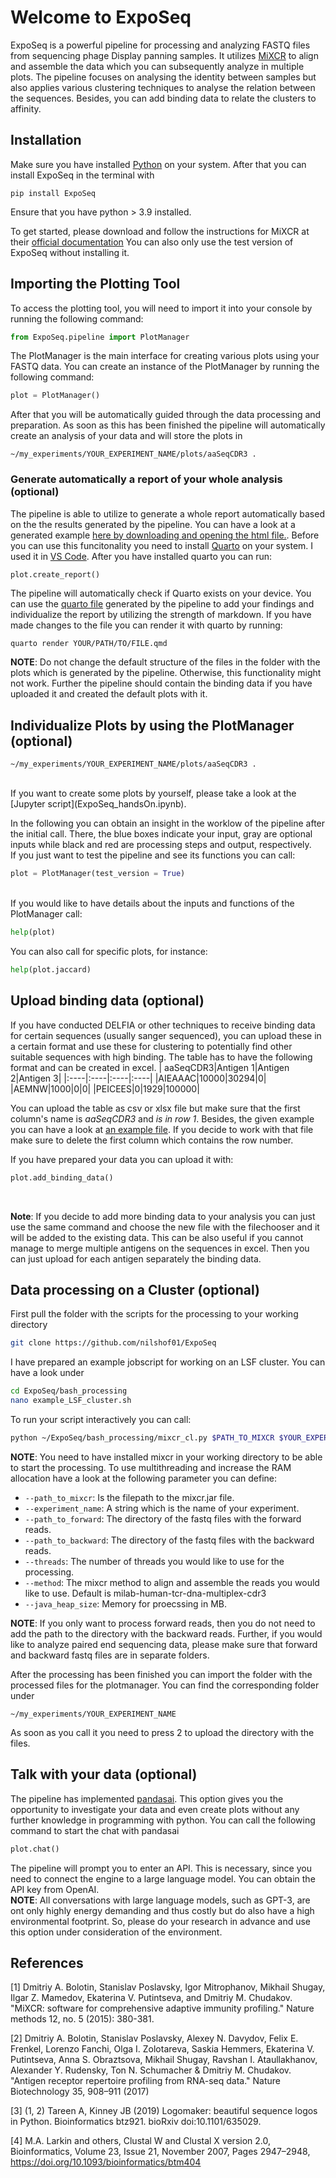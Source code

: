 # Welcome to ExpoSeq

ExpoSeq is a powerful pipeline for processing and analyzing FASTQ files from sequencing phage Display panning samples. It utilizes [MiXCR](https://docs.milaboratories.com/mixcr/getting-started/installation/) to align and assemble the data which you can subsequently analyze in multiple plots. The pipeline focuses on analysing the identity between samples but also applies various clustering techniques to analyse the relation between the sequences. Besides, you can add binding data to relate the clusters to affinity.  

## Installation

Make sure you have installed [Python](https://www.python.org/downloads/) on your system. After that you can install ExpoSeq in the terminal with
```
pip install ExpoSeq
```
 Ensure that you have python > 3.9 installed.

To get started, please download and follow the instructions for MiXCR at their [official documentation](https://docs.milaboratories.com/mixcr/getting-started/installation/ )
You can also only use the test version of ExpoSeq without installing it.

## Importing the Plotting Tool

To access the plotting tool, you will need to import it into your console by running the following command:
<br>
```python
from ExpoSeq.pipeline import PlotManager
```
The PlotManager is the main interface for creating various plots using your FASTQ data. You can create an instance of the PlotManager by running the following command:
<br>

```python
plot = PlotManager()
```

After that you will be automatically guided through the data processing and preparation. As soon as this has been finished the pipeline will automatically create an analysis of your data and will store the plots in
<br>

```
~/my_experiments/YOUR_EXPERIMENT_NAME/plots/aaSeqCDR3 .
```

### Generate automatically a report of your whole analysis (optional)

The pipeline is able to utilize to generate a whole report automatically based on the the results generated by the pipeline. You can have a look at a generated example [here by downloading and opening the html file.](additional_material/test_randoms.html). Before you can use this funcitonality you need to install [Quarto](https://quarto.org/docs/get-started/) on your system. I used it in [VS Code](https://code.visualstudio.com/). After you have installed quarto you can run: 
<br>
```python
plot.create_report()
```
The pipeline will automatically check if Quarto exists on your device. You can use the [quarto file](additional_material/test_randoms.qmd) generated by the pipeline to add your findings and individualize the report by utilizing the strength of markdown. If you have made changes to the file you can render it with quarto by running:
<br>
```
quarto render YOUR/PATH/TO/FILE.qmd
```

**NOTE**: Do not change the default structure of the files in the folder with the plots which is generated by the pipeline. Otherwise, this functionality might not work. Further the pipeline should contain the binding data if you have uploaded it and created the default plots with it.


## Individualize Plots by using the PlotManager (optional)

```
~/my_experiments/YOUR_EXPERIMENT_NAME/plots/aaSeqCDR3 .
``` 
<br>
If you want to create some plots by yourself, please take a look at the [Jupyter script](ExpoSeq_handsOn.ipynb).
<br>

In the following you can obtain an insight in the worklow of the pipeline after the initial call. There, the blue boxes indicate your input, gray are optional inputs while black and red are processing steps and output, respectively.
<br>
If you just want to test the pipeline and see its functions you can call:
<br>

```python
plot = PlotManager(test_version = True)
```
<br>
If you would like to have details about the inputs and functions of the PlotManager call:
<br>

```python
help(plot)
``` 

You can also call for specific plots, for instance:
<br>

```python
help(plot.jaccard)
```

## Upload binding data (optional)

If you have conducted DELFIA or other techniques to receive binding data for certain sequences (usually sanger sequenced), you can upload these in a certain format and use these for clustering to potentially find other suitable sequences with high binding. The table has to have the following format and can be created in excel.
| aaSeqCDR3|Antigen 1|Antigen 2|Antigen 3|
|:----|:----|:----|:----|
|AIEAAAC|10000|30294|0|
|AEMNW|1000|0|0|
|PEICEES|0|1929|100000|

  
  You can upload the table as csv or xlsx file but make sure that the first column's name is *aaSeqCDR3* and *is in row 1*. Besides, the given example you can have a look at [an example file](src/ExpoSeq/test_data/test_files/binding_data.csv). If you decide to work with that file make sure to delete the first column which contains the row number.

If you have prepared your data you can upload it with:
<br>

```python
plot.add_binding_data()
```
<br>

**Note**: If you decide to add more binding data to your analysis you can just use the same command and choose the new file with the filechooser and it will be added to the existing data. This can be also useful if you cannot manage to merge multiple antigens on the sequences in excel. Then you can just upload for each antigen separately the binding data.

## Data processing on a Cluster (optional)

First pull the folder with the scripts for the processing to your working directory

```bash
git clone https://github.com/nilshof01/ExpoSeq
```

I have prepared an example jobscript for working on an LSF cluster. You can have a look under
```bash
cd ExpoSeq/bash_processing
nano example_LSF_cluster.sh
```
To run your script interactively you can call:

```bash
python ~/ExpoSeq/bash_processing/mixcr_cl.py $PATH_TO_MIXCR $YOUR_EXPERIMENT_NAME $PATH_TO_FORWARD_FILES 
```

**NOTE**: You need to have installed mixcr in your working directory to be able to start the processing.
To use multithreading and increase the RAM allocation have a look at the following parameter you can define:

- `--path_to_mixcr`: Is the filepath to the mixcr.jar file.
- `--experiment_name`: A string which is the name of your experiment.
- `--path_to_forward`: The directory of the fastq files with the forward reads. 
- `--path_to_backward`: The directory of the fastq files with the backward reads.
- `--threads`: The number of threads you would like to use for the processing.
- `--method`: The mixcr method to align and assemble the reads you would like to use. Default is milab-human-tcr-dna-multiplex-cdr3
- `--java_heap_size`: Memory for proecssing in MB.

**NOTE**: If you only want to process forward reads, then you do not need to add the path to the directory with the backward reads. Further, if you would like to analyze paired end sequencing data, please make sure that forward and backward fastq files are in separate folders.

After the processing has been finished you can import the folder with the processed files for the plotmanager. You can find the corresponding folder under
```
~/my_experiments/YOUR_EXPERIMENT_NAME
 ```
As soon as you call it you need to press 2 to upload the directory with the files.

## Talk with your data (optional)

The pipeline has implemented [pandasai](https://docs.pandas-ai.com/en/latest/). This option gives you the opportunity to investigate your data and even create plots without any further knowledge in programming with python. You can call the following command to start the chat with pandasai
<br>

```python
plot.chat()
```
The pipeline will prompt you to enter an API. This is necessary, since you need to connect the engine to a large language model. You can obtain the API key from OpenAI. 
<br>
**NOTE**: All conversations with large language models, such as GPT-3, are ont only highly energy demanding and thus costly but do also have a high environmental footprint. So, please do your research in advance and use this option under consideration of the environment.


## References
[1] Dmitriy A. Bolotin, Stanislav Poslavsky, Igor Mitrophanov, Mikhail Shugay, Ilgar Z. Mamedov, Ekaterina V. Putintseva, and Dmitriy M. Chudakov. "MiXCR: software for comprehensive adaptive immunity profiling." Nature methods 12, no. 5 (2015): 380-381.


[2] Dmitriy A. Bolotin, Stanislav Poslavsky, Alexey N. Davydov, Felix E. Frenkel, Lorenzo Fanchi, Olga I. Zolotareva, Saskia Hemmers, Ekaterina V. Putintseva, Anna S. Obraztsova, Mikhail Shugay, Ravshan I. Ataullakhanov, Alexander Y. Rudensky, Ton N. Schumacher & Dmitriy M. Chudakov. "Antigen receptor repertoire profiling from RNA-seq data." Nature Biotechnology 35, 908–911 (2017)

[3] (1, 2) Tareen A, Kinney JB (2019) Logomaker: beautiful sequence logos in Python. Bioinformatics btz921. bioRxiv doi:10.1101/635029.

[4] M.A. Larkin and others, Clustal W and Clustal X version 2.0, Bioinformatics, Volume 23, Issue 21, November 2007, Pages 2947–2948, https://doi.org/10.1093/bioinformatics/btm404





